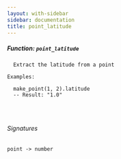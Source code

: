 ```yaml
---
layout: with-sidebar
sidebar: documentation
title: point_latitude
---
```


##### Function: `point_latitude`
```
  Extract the latitude from a point

Examples:

  make_point(1, 2).latitude
  -- Result: "1.0"




```

###### Signatures
    point -> number

